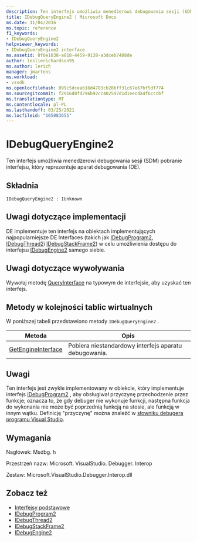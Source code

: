 ```yaml
---
description: Ten interfejs umożliwia menedżerowi debugowania sesji (SDM) pobranie interfejsu, który reprezentuje aparat debugowania (DE).
title: IDebugQueryEngine2 | Microsoft Docs
ms.date: 11/04/2016
ms.topic: reference
f1_keywords:
- IDebugQueryEngine2
helpviewer_keywords:
- IDebugQueryEngine2 interface
ms.assetid: 8f0e1838-a818-4459-9138-a3dceb7408de
author: leslierichardson95
ms.author: lerich
manager: jmartens
ms.workload:
- vssdk
ms.openlocfilehash: 899c5dceab16d4783cb28bff31c67e67bf5df774
ms.sourcegitcommit: f2916d8fd296b92cc402597d1d1eecda4f6cccbf
ms.translationtype: MT
ms.contentlocale: pl-PL
ms.lasthandoff: 03/25/2021
ms.locfileid: "105083651"
---
```

# <a name="idebugqueryengine2"></a>IDebugQueryEngine2
Ten interfejs umożliwia menedżerowi debugowania sesji (SDM) pobranie interfejsu, który reprezentuje aparat debugowania (DE).

## <a name="syntax"></a>Składnia

```
IDebugQueryEngine2 : IUnknown
```

## <a name="notes-for-implementers"></a>Uwagi dotyczące implementacji
 DE implementuje ten interfejs na obiektach implementujących najpopularniejsze DE Interfaces (takich jak [IDebugProgram2](../../../extensibility/debugger/reference/idebugprogram2.md), [IDebugThread2](../../../extensibility/debugger/reference/idebugthread2.md)i [IDebugStackFrame2](../../../extensibility/debugger/reference/idebugstackframe2.md)) w celu umożliwienia dostępu do interfejsu [IDebugEngine2](../../../extensibility/debugger/reference/idebugengine2.md) samego siebie.

## <a name="notes-for-callers"></a>Uwagi dotyczące wywoływania
 Wywołaj metodę [QueryInterface](/cpp/atl/queryinterface) na typowym de interfejsie, aby uzyskać ten interfejs.

## <a name="methods-in-vtable-order"></a>Metody w kolejności tablic wirtualnych
 W poniższej tabeli przedstawiono metody `IDebugQueryEngine2` .

|Metoda|Opis|
|------------|-----------------|
|[GetEngineInterface](../../../extensibility/debugger/reference/idebugqueryengine2-getengineinterface.md)|Pobiera niestandardowy interfejs aparatu debugowania.|

## <a name="remarks"></a>Uwagi
 Ten interfejs jest zwykle implementowany w obiekcie, który implementuje interfejs [IDebugProgram2](../../../extensibility/debugger/reference/idebugprogram2.md) , aby obsługiwał przyczynę przechodzenie przez funkcje; oznacza to, że gdy debuger nie wykonuje funkcji, następna funkcja do wykonania nie może być poprzednią funkcją na stosie, ale funkcją w innym wątku. Definicję "przyczynę" można znaleźć w [słowniku debugera programu Visual Studio](../../../extensibility/debugger/reference/visual-studio-debugger-glossary.md).

## <a name="requirements"></a>Wymagania
 Nagłówek: Msdbg. h

 Przestrzeń nazw: Microsoft. VisualStudio. Debugger. Interop

 Zestaw: Microsoft.VisualStudio.Debugger.Interop.dll

## <a name="see-also"></a>Zobacz też
- [Interfejsy podstawowe](../../../extensibility/debugger/reference/core-interfaces.md)
- [IDebugProgram2](../../../extensibility/debugger/reference/idebugprogram2.md)
- [IDebugThread2](../../../extensibility/debugger/reference/idebugthread2.md)
- [IDebugStackFrame2](../../../extensibility/debugger/reference/idebugstackframe2.md)
- [IDebugEngine2](../../../extensibility/debugger/reference/idebugengine2.md)
